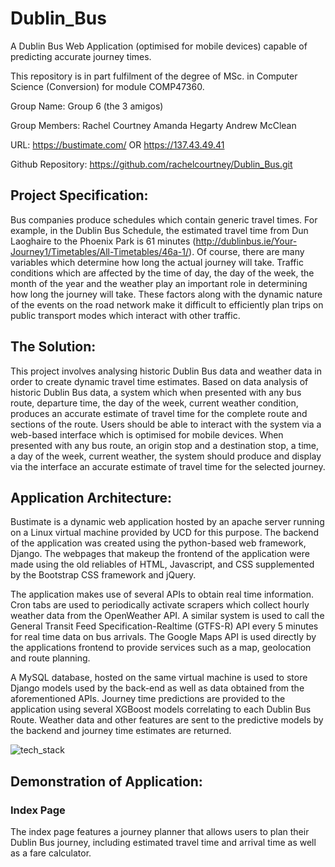 # Dublin_Bus
A Dublin Bus Web Application (optimised for mobile devices) capable of predicting accurate journey times.  

This repository is in part fulfilment of the degree of MSc. in Computer Science (Conversion) for module COMP47360.

Group Name: Group 6 (the 3 amigos)

Group Members:
Rachel Courtney 
Amanda Hegarty 
Andrew McClean

URL: https://bustimate.com/ OR https://137.43.49.41 

Github Repository: https://github.com/rachelcourtney/Dublin_Bus.git 

## Project Specification:
Bus companies produce schedules which contain generic travel times. For example, in the Dublin Bus Schedule,  the  estimated  travel  time  from  Dun  Laoghaire  to  the  Phoenix  Park  is  61 minutes (http://dublinbus.ie/Your-Journey1/Timetables/All-Timetables/46a-1/).  Of  course,  there  are  many variables  which  determine  how  long  the  actual  journey  will  take.  Traffic  conditions  which  are affected  by  the  time  of  day, the day of  the  week, the month of  the year  and  the  weather  play  an important role in determining how long the journey will take. These factors along with the dynamic nature of the events on the road network make it difficult to efficiently plan trips on public transport modes which interact with other traffic.

## The Solution:
This project involves analysing historic Dublin Bus data and weather data in order to create dynamic travel  time  estimates.  Based  on  data analysis of  historic  Dublin  Bus data,  a  system  which  when presented  with  any  bus  route,  departure  time, the day of  the  week,  current  weather  condition, produces an accurate estimate of travel time for the complete route and sections of the route. Users  should  be  able  to  interact  with  the  system  via  a  web-based  interface  which is optimised  for mobile devices. When presented with any bus route, an origin stop and a destination stop, a time, a day  of  the  week,  current  weather,  the system  should  produce and  display  via  the  interface  an accurate estimate of travel time for the selected journey.

## Application Architecture:
Bustimate is a dynamic web application hosted by an apache server running on a Linux virtual machine provided by UCD for this purpose. The backend of the application was created using the python-based web framework, Django. The webpages that makeup the frontend of the application were made using the old reliables of HTML, Javascript, and CSS supplemented by the Bootstrap CSS framework and jQuery. 

The application makes use of several APIs to obtain real time information. Cron tabs are used to periodically activate scrapers which collect hourly weather data from the OpenWeather API. A similar system is used to call the General Transit Feed Specification-Realtime (GTFS-R) API every 5 minutes for real time data on bus arrivals. The Google Maps API is used directly by the applications frontend to provide services such as a map, geolocation and route planning.

A MySQL database, hosted on the same virtual machine is used to store Django models used by the back-end as well as data obtained from the aforementioned APIs. Journey time predictions are provided to the application using several XGBoost models correlating to each Dublin Bus Route. Weather data and other features are sent to the predictive models by the backend and journey time estimates are returned.

![tech_stack](https://user-images.githubusercontent.com/67108526/130132134-1e20eba6-8c2f-4419-9ef6-8033cea5089c.png)

## Demonstration of Application:

### Index Page
The index page features a journey planner that allows users to plan their Dublin Bus journey, including estimated travel time and arrival time as well as a fare calculator.

